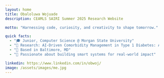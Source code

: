 ```yaml
---
layout: home
title: Obaloluwa Wojuade
description: CEAMLS SAIRI Summer 2025 Research Website

motto: "Harnessing code, curiosity, and creativity to shape tomorrow."

quick facts:
  - "🎓 Junior, Computer Science @ Morgan State University"
  - "🔬 Research: AI-Driven Comorbidity Management in Type 1 Diabetes: A Reinforcement Learning Approach for Thyroid, Celiac, and Cardiovascular Disorders"
  - "📍 Based in Baltimore, MD"
  - "🚀 Passionate about building smart systems for real-world impact"

linkedin: https://www.linkedin.com/in/obwoj/
image: /assets/images/me.jpg
---
```

